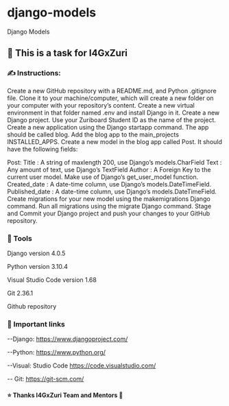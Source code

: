 # django-models
Django Models

## 📝 This is a task for I4GxZuri
### ✍ Instructions:
Create a new GitHub repository with a README.md, and Python .gitignore file.
Clone it to your machine/computer, which will create a new folder on your computer with your repository’s content.
Create a new virtual environment in that folder named .env and install Django in it.
Create a new Django project. Use your Zuriboard Student ID as the name of the project.
Create a new application using the Django startapp command. The app should be called blog.
Add the blog app to the main_projects INSTALLED_APPS.
Create a new model in the blog app called Post. It should have the following fields:

Post: 
Title : A string of maxlength 200, use Django’s models.CharField
Text : Any amount of text, use Django’s TextField
Author : A Foreign Key to the current user model. Make use of Django’s get_user_model function.
Created_date : A date-time column, use Django’s models.DateTimeField. 
Published_date : A date-time column, use Django’s models.DateTimeField. 
Create migrations for your new model using the makemigrations Django command. 
Run all migrations using the migrate Django command.
Stage and Commit your Django project and push your changes to your GitHub repository.

### 🔧 Tools
Django version 4.0.5

Python version 3.10.4

Visual Studio Code version 1.68

Git  2.36.1

Github repository

### 📌 Important links
--Django: https://www.djangoproject.com/

--Python: https://www.python.org/

--Visual: Studio Code https://code.visualstudio.com/

-- Git: https://git-scm.com/

#### ⭐ Thanks I4GxZuri Team and Mentors 🏅

